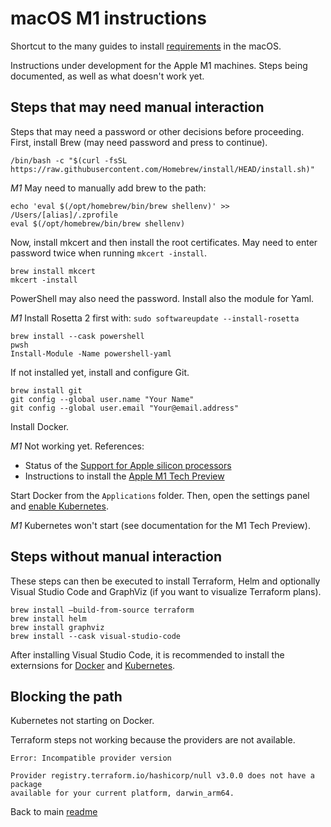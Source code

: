 # macOS M1 instructions

Shortcut to the many guides to install [requirements](./requirements.md) in the macOS.

Instructions under development for the Apple M1 machines. Steps being documented, as well as what doesn't work yet.

## Steps that may need manual interaction

Steps that may need a password or other decisions before proceeding. First, install Brew (may need password and press to continue).

```shell
/bin/bash -c "$(curl -fsSL https://raw.githubusercontent.com/Homebrew/install/HEAD/install.sh)"
```

*M1* May need to manually add brew to the path:

```shell
echo 'eval $(/opt/homebrew/bin/brew shellenv)' >> /Users/[alias]/.zprofile
eval $(/opt/homebrew/bin/brew shellenv)
```

Now, install mkcert and then install the root certificates. May need to enter password twice when running `mkcert -install`.

```shell
brew install mkcert
mkcert -install
```

PowerShell may also need the password. Install also the module for Yaml.

*M1* Install Rosetta 2 first with: `sudo softwareupdate --install-rosetta`

```shell
brew install --cask powershell
pwsh
Install-Module -Name powershell-yaml
```

If not installed yet, install and configure Git.

```shell
brew install git
git config --global user.name "Your Name"
git config --global user.email "Your@email.address"
```

Install Docker.

*M1* Not working yet. References:

- Status of the [Support for Apple silicon processors](https://docs.docker.com/go/apple-silicon)
- Instructions to install the [Apple M1 Tech Preview](https://docs.docker.com/docker-for-mac/apple-m1/)

Start Docker from the `Applications` folder. Then, open the settings panel and [enable Kubernetes](https://docs.docker.com/docker-for-mac/#kubernetes).

*M1* Kubernetes won't start (see documentation for the M1 Tech Preview).

## Steps without manual interaction

These steps can then be executed to install Terraform, Helm and optionally Visual Studio Code and GraphViz (if you want to visualize Terraform plans).

```shell
brew install —build-from-source terraform
brew install helm
brew install graphviz
brew install --cask visual-studio-code
```

After installing Visual Studio Code, it is recommended to install the externsions for [Docker](https://marketplace.visualstudio.com/items?itemName=ms-azuretools.vscode-docker) and [Kubernetes](https://marketplace.visualstudio.com/items?itemName=ms-kubernetes-tools.vscode-kubernetes-tools).

## Blocking the path

Kubernetes not starting on Docker.

Terraform steps not working because the providers are not available.

```shell
Error: Incompatible provider version

Provider registry.terraform.io/hashicorp/null v3.0.0 does not have a package
available for your current platform, darwin_arm64.
```

Back to main [readme](../README.md)
